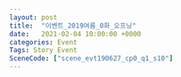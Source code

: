 ```yaml
---
layout: post
title:  "이벤트_2019여름_0화_오프닝"
date:   2021-02-04 10:00:00 +0000
categories: Event
Tags: Story Event
SceneCode: ["scene_evt190627_cp0_q1_s10"]
---
```

